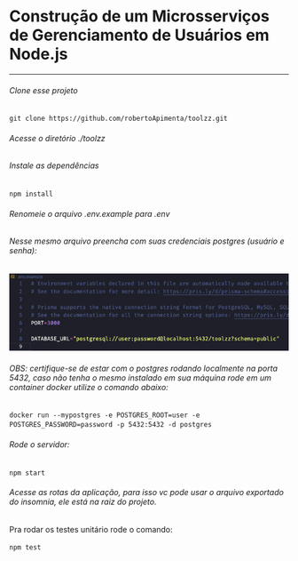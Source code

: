 # Construção de um Microsserviços de Gerenciamento de Usuários em Node.js

---

###### Clone esse projeto

`git clone https://github.com/robertoApimenta/toolzz.git`

###### Acesse o diretório ./toolzz

###### Instale as dependências

`npm install`

###### Renomeie o arquivo .env.example para .env

###### Nesse mesmo arquivo preencha com suas credenciais postgres (usuário e senha):

![1700836592213](image/README/1700836592213.png)

###### OBS: certifique-se de estar com o postgres rodando localmente na porta 5432, caso não tenha o mesmo instalado em sua máquina rode em um container docker utilize o comando abaixo:

`docker run --mypostgres -e POSTGRES_ROOT=user -e POSTGRES_PASSWORD=password -p 5432:5432 -d postgres`

###### Rode o servidor:

`npm start`

###### Acesse as rotas da aplicação, para isso vc pode usar o arquivo exportado do insomnia, ele está na raiz do projeto.

Pra rodar os testes unitário rode o comando:

`npm test`
